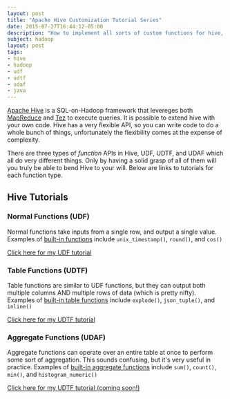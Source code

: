 ```yaml
---
layout: post
title: "Apache Hive Customization Tutorial Series"
date: 2015-07-27T16:44:12-05:00
description: "How to implement all sorts of custom functions for hive, including complex functions like 'sum()', 'count()', and 'explode()'"
subject: hadoop
layout: post
tags:
- hive
- hadoop
- udf
- udtf
- udaf
- java
---
```


[Apache Hive][hive] is a SQL-on-Hadoop framework that levereges both [MapReduce][mapreduce] and [Tez][tez] to execute queries. It is possible to extend hive with your own code. Hive has a very flexible API, so you can write code to do a whole bunch of things, unfortunately the flexibility comes at the expense of complexity.

There are three types of *function* APIs in Hive, UDF, UDTF, and UDAF which all do very different things. Only by having a solid grasp of all of them will you truly be able to bend Hive to your will. Below are links to tutorials for each function type.

## Hive Tutorials


### Normal Functions (UDF)

Normal functions take inputs from a single row, and output a single value. Examples of [built-in functions](https://cwiki.apache.org/confluence/display/Hive/LanguageManual+UDF#LanguageManualUDF-Built-inFunctions) include `unix_timestamp()`, `round()`, and `cos()`


<a href="/2013/08/10/guide-to-writing-hive-udfs.html" class="btn btn-info">Click here for my UDF tutorial</a>


### Table Functions (UDTF)

Table functions are similar to UDF functions, but they can output both multiple columns AND multiple rows of data (which is pretty nifty). Examples of [built-in table functions](https://cwiki.apache.org/confluence/display/Hive/LanguageManual+UDF#LanguageManualUDF-Built-inTable-GeneratingFunctions(UDTF)) include `explode()`, `json_tuple()`, and `inline()`


<a href="http://beekeeperdata.com/posts/hadoop/2015/07/26/Hive-UDTF-Tutorial.html" class="btn btn-success">Click here for my UDTF tutorial</a>

### Aggregate Functions (UDAF)

Aggregate functions can operate over an entire table at once to perform some sort of aggregation. This sounds confusing, but it's very useful in practice. Examples of [built-in aggregate functions](https://cwiki.apache.org/confluence/display/Hive/LanguageManual+UDF#LanguageManualUDF-Built-inAggregateFunctions(UDAF)) include `sum()`, `count()`, `min()`, and `histogram_numeric()`

<a href="#" class="btn btn-warning" disabled>Click here for my UDTF tutorial (coming soon!)</a>

[hive]:https://hive.apache.org/
[mapreduce]:http://hadoop.apache.org/docs/r1.2.1/mapred_tutorial.html
[tez]:https://tez.apache.org/
[beekeeper]: http://beekeeperdata.com


